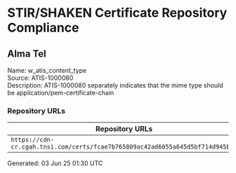 # STIR/SHAKEN Certificate Repository Compliance

## Alma Tel

Name: w_atis_content_type\
Source: ATIS-1000080\
Description: ATIS-1000080 separately indicates that the mime type should be application/pem-certificate-chain
### Repository URLs

| Repository URLs | Not After |  Problems | Link |
|-----------------|-----------|-----------|------|
| `https://cdn-cr.cgah.tnsi.com/certs/fcae7b765809ac42ad6055a645d5bf714d945bab` | 24&#160;May&#160;26&#160;22:17&#160;UTC | true | [view](../../REPOS/85a759ea4780415fc5cfe744cfe6965061ffdf71/README.md) |


Generated: 03 Jun 25 01:30 UTC
